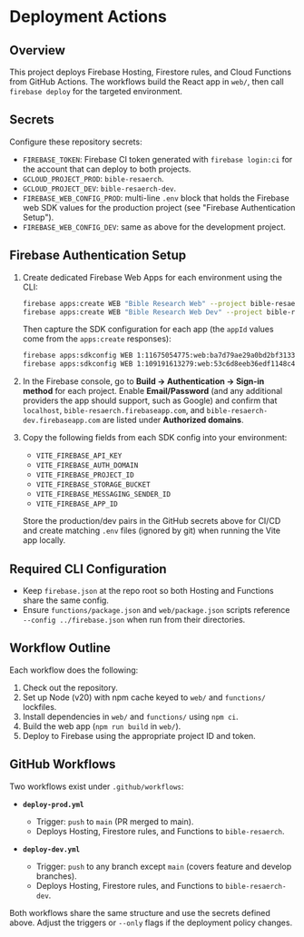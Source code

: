 # Deployment Actions

## Overview
This project deploys Firebase Hosting, Firestore rules, and Cloud Functions from GitHub Actions. The workflows build the React app in `web/`, then call `firebase deploy` for the targeted environment.

## Secrets
Configure these repository secrets:
- `FIREBASE_TOKEN`: Firebase CI token generated with `firebase login:ci` for the account that can deploy to both projects.
- `GCLOUD_PROJECT_PROD`: `bible-resaerch`.
- `GCLOUD_PROJECT_DEV`: `bible-resaerch-dev`.
- `FIREBASE_WEB_CONFIG_PROD`: multi-line `.env` block that holds the Firebase web SDK values for the production project (see "Firebase Authentication Setup").
- `FIREBASE_WEB_CONFIG_DEV`: same as above for the development project.

## Firebase Authentication Setup
1. Create dedicated Firebase Web Apps for each environment using the CLI:
   ```bash
   firebase apps:create WEB "Bible Research Web" --project bible-resaerch
   firebase apps:create WEB "Bible Research Web Dev" --project bible-resaerch-dev
   ```
   Then capture the SDK configuration for each app (the `appId` values come from the `apps:create` responses):
   ```bash
   firebase apps:sdkconfig WEB 1:11675054775:web:ba7d79ae29a0bd2bf31332 --project bible-resaerch --json
   firebase apps:sdkconfig WEB 1:109191613279:web:53c6d8eeb36edf1148c4ea --project bible-resaerch-dev --json
   ```
2. In the Firebase console, go to **Build -> Authentication -> Sign-in method** for each project. Enable **Email/Password** (and any additional providers the app should support, such as Google) and confirm that `localhost`, `bible-resaerch.firebaseapp.com`, and `bible-resaerch-dev.firebaseapp.com` are listed under **Authorized domains**.
3. Copy the following fields from each SDK config into your environment:
   - `VITE_FIREBASE_API_KEY`
   - `VITE_FIREBASE_AUTH_DOMAIN`
   - `VITE_FIREBASE_PROJECT_ID`
   - `VITE_FIREBASE_STORAGE_BUCKET`
   - `VITE_FIREBASE_MESSAGING_SENDER_ID`
   - `VITE_FIREBASE_APP_ID`

   Store the production/dev pairs in the GitHub secrets above for CI/CD and create matching `.env` files (ignored by git) when running the Vite app locally.

## Required CLI Configuration
- Keep `firebase.json` at the repo root so both Hosting and Functions share the same config.
- Ensure `functions/package.json` and `web/package.json` scripts reference `--config ../firebase.json` when run from their directories.

## Workflow Outline
Each workflow does the following:
1. Check out the repository.
2. Set up Node (v20) with npm cache keyed to `web/` and `functions/` lockfiles.
3. Install dependencies in `web/` and `functions/` using `npm ci`.
4. Build the web app (`npm run build` in `web/`).
5. Deploy to Firebase using the appropriate project ID and token.

## GitHub Workflows
Two workflows exist under `.github/workflows`:

- **`deploy-prod.yml`**
  - Trigger: `push` to `main` (PR merged to main).
  - Deploys Hosting, Firestore rules, and Functions to `bible-resaerch`.

- **`deploy-dev.yml`**
  - Trigger: `push` to any branch except `main` (covers feature and develop branches).
  - Deploys Hosting, Firestore rules, and Functions to `bible-resaerch-dev`.

Both workflows share the same structure and use the secrets defined above. Adjust the triggers or `--only` flags if the deployment policy changes.

